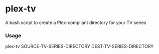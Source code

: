 plex-tv
=======

A bash script to create a Plex-compliant directory for your TV series

### Usage
plex-tv SOURCE-TV-SERIES-DIRECTORY DEST-TV-SERIES-DIRECTORY
